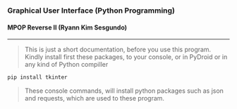 ### Graphical User Interface (Python Programming)
#### MPOP Reverse II (Ryann Kim Sesgundo)
---
> This is just a short documentation, before you use this program. Kindly install first these packages, to your console, or in PyDroid or in any kind of Python compiller

```Bash
pip install tkinter
```

>These console commands, will install python packages such as json and requests, which are used to these program.